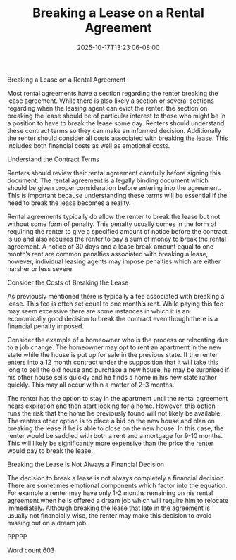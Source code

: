 ﻿---
title: "Breaking a Lease on a Rental Agreement"
date: 2025-10-17T13:23:06-08:00
description: "Renting A House Or Apartment Tips for Web Success"
featured_image: "/images/Renting A House Or Apartment.jpg"
tags: ["Renting A House Or Apartment"]
---

Breaking a Lease on a Rental Agreement

Most rental agreements have a section regarding the renter breaking the lease agreement. While there is also likely a section or several sections regarding when the leasing agent can evict the renter, the section on breaking the lease should be of particular interest to those who might be in a position to have to break the lease some day. Renters should understand these contract terms so they can make an informed decision. Additionally the renter should consider all costs associated with breaking the lease. This includes both financial costs as well as emotional costs. 

Understand the Contract Terms

Renters should review their rental agreement carefully before signing this document. The rental agreement is a legally binding document which should be given proper consideration before entering into the agreement. This is important because understanding these terms will be essential if the need to break the lease becomes a reality. 

Rental agreements typically do allow the renter to break the lease but not without some form of penalty. This penalty usually comes in the form of requiring the renter to give a specified amount of notice before the contract is up and also requires the renter to pay a sum of money to break the rental agreement. A notice of 30 days and a lease break amount equal to one month’s rent are common penalties associated with breaking a lease, however, individual leasing agents may impose penalties which are either harsher or less severe. 

Consider the Costs of Breaking the Lease

As previously mentioned there is typically a fee associated with breaking a lease. This fee is often set equal to one month’s rent. While paying this fee may seem excessive there are some instances in which it is an economically good decision to break the contract even though there is a financial penalty imposed. 

Consider the example of a homeowner who is the process or relocating due to a job change. The homeowner may opt to rent an apartment in the new state while the house is put up for sale in the previous state. If the renter enters into a 12 month contract under the supposition that it will take this long to sell the old house and purchase a new house, he may be surprised if his other house sells quickly and he finds a home in his new state rather quickly. This may all occur within a matter of 2-3 months. 

The renter has the option to stay in the apartment until the rental agreement nears expiration and then start looking for a home. However, this option runs the risk that the home he previously found will not likely be available. The renters other option is to place a bid on the new house and plan on breaking the lease if he is able to close on the new house. In this case, the renter would be saddled with both a rent and a mortgage for 9-10 months. This will likely be significantly more expensive than the price the renter would pay to break the lease. 

Breaking the Lease is Not Always a Financial Decision

The decision to break a lease is not always completely a financial decision. There are sometimes emotional components which factor into the equation. For example a renter may have only 1-2 months remaining on his rental agreement when he is offered a dream job which will require him to relocate immediately. Although breaking the lease that late in the agreement is usually not financially wise, the renter may make this decision to avoid missing out on a dream job. 

PPPPP

Word count 603






